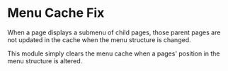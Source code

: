 # Menu Cache Fix

When a page displays a submenu of child pages, those parent pages are not updated in the cache when the menu structure is changed.

This module simply clears the menu cache when a pages' position in the menu structure is altered.